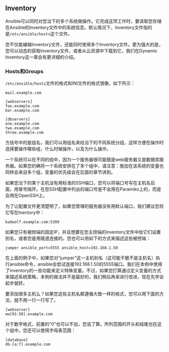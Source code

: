 ## Inventory

Ansible可以同时对您治下的多个系统做操作。它完成这项工作时，要读取您存储在Ansible的Inventory文件中的系统信息。默认情况下，Inventory文件指的是```/etc/ansible/hosts```这个文件。

您不仅能编辑Inventory文件，还能同时使用多个Inventory文件。更为强大的是，您可以动态的获取Inventory文件，或者从云资源中下载到它，我们在Dynamic Inventory这一章会有更详细的介绍。

### Hosts和Groups

```/etc/ansible/hosts```文件的格式和INI文件的格式很像，如下所示：

```
mail.example.com

[webservers]
foo.example.com
bar.example.com

[dbservers]
one.example.com
two.example.com
three.example.com
```

方括号中的是组名，我们可以用组名来给治下的不同系统分组，这样方便在操作时选择要操作哪些组，什么时候操作，以及为什么操作。

一个系统可以在不同的组中，因为一个服务器很可能既是web服务器又是数据库服务器。如果您的确将一个系统安排在了多个组中，请注意：施加在该系统的变量也同样会来自多个组，变量的优先级会在后面的章节讲到。

如果您治下的某个主机没有用标准的SSH端口，您可以将端口号写在主机名后面，用冒号隔开。在您SSH配置中列出的端口号是不会用在Paramiko上的，而是会用在OpenSSH上。

为了让配置文件更清楚明了，如果您管理的服务器没有用默认端口，我们建议您将它写在Inentory中：

```
badwolf.example.com:5309
```

如果您只有被控端的固定IP，并且想要在您主控端的inventory文件中给它们设置别名，或者您是用隧道连接的。您也可以用如下的方式来描述这些被控端：

```
jumper ansible_port=5555 ansible_host=192.168.1.50
```

在上面的例子中，如果您对“jumper”这一主机别名（这可能干脆不是主机名）执行ansible命令，ansible会尝试连接192.168.1.50的5555端口。我们在本例中使用了inventory的一些功能来定义特殊变量。不过，如果您打算通过定义变量的方式来描述系统策略，本例的做法并不是最好的，我们稍后再来进行改进，现在先学会起步就好。

要添加很多主机么？如果您这些主机名都遵循大致一样的格式，您可以用下面的方法，就不用一行一行写了。

```
[webserver]
ww[01:50].example.com
```

对于数字格式，前置的“0”也可以不加，您说了算。所列范围的开头和结尾也在这个组中。您还可以使用字母表范围：

```
[database]
db-[a:f].example.com
```

